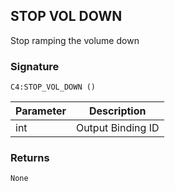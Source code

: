 ## STOP VOL DOWN

Stop ramping the volume down

### Signature

`C4:STOP_VOL_DOWN ()`


| Parameter | Description |
| --- | --- |
| int | Output Binding ID |


### Returns

`None`